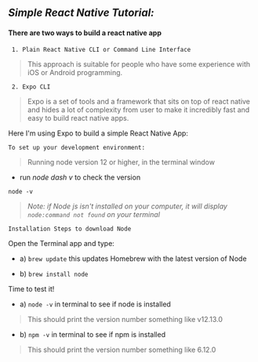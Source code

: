 ## _Simple React Native Tutorial:_

#### There are two ways to build a react native app 

```ssh
 1. Plain React Native CLI or Command Line Interface
 ```
> This approach is suitable for people who have some experience with iOS or Android programming.

```ssh
 2. Expo CLI
 ```
> Expo is a set of tools and a framework that sits on top of react native and hides a lot of complexity from user to make it incredibly fast and easy to build react native apps.

Here I'm using Expo to build a simple React Native App: 

```ssh
To set up your development environment:
```

> Running node version 12 or higher, in the terminal window
- run _node dash v_ to check the version

`node -v`

> _Note: if Node js isn't installed on your computer, it will display `node:command not found` on your terminal_

```ssh
Installation Steps to download Node
```
Open the Terminal app and type:

- a) `brew update` this updates Homebrew with the latest version of Node

- b) `brew install node`

Time to test it!

- a) `node -v` in terminal to see if node is installed
> This should print the version number something like v12.13.0

- b) `npm -v` in terminal to see if npm is installed
> This should print the version number something like 6.12.0



